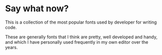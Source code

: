 # Say what now?

This is a collection of the most popular fonts used by developer for writing code.

These are generally fonts that I think are pretty, well developed and handy, and which I have personally used frequently in my own editor over the years.
